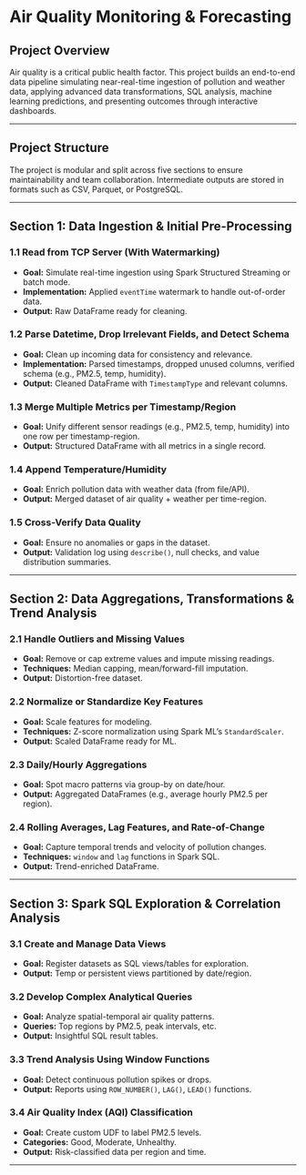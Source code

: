 # Air Quality Monitoring & Forecasting

## Project Overview
Air quality is a critical public health factor. This project builds an end-to-end data pipeline simulating near-real-time ingestion of pollution and weather data, applying advanced data transformations, SQL analysis, machine learning predictions, and presenting outcomes through interactive dashboards.

---

## Project Structure

The project is modular and split across five sections to ensure maintainability and team collaboration. Intermediate outputs are stored in formats such as CSV, Parquet, or PostgreSQL.

---

## Section 1: Data Ingestion & Initial Pre-Processing

### 1.1 Read from TCP Server (With Watermarking)
- **Goal:** Simulate real-time ingestion using Spark Structured Streaming or batch mode.
- **Implementation:** Applied `eventTime` watermark to handle out-of-order data.
- **Output:** Raw DataFrame ready for cleaning.

### 1.2 Parse Datetime, Drop Irrelevant Fields, and Detect Schema
- **Goal:** Clean up incoming data for consistency and relevance.
- **Implementation:** Parsed timestamps, dropped unused columns, verified schema (e.g., PM2.5, temp, humidity).
- **Output:** Cleaned DataFrame with `TimestampType` and relevant columns.

### 1.3 Merge Multiple Metrics per Timestamp/Region
- **Goal:** Unify different sensor readings (e.g., PM2.5, temp, humidity) into one row per timestamp-region.
- **Output:** Structured DataFrame with all metrics in a single record.

### 1.4 Append Temperature/Humidity
- **Goal:** Enrich pollution data with weather data (from file/API).
- **Output:** Merged dataset of air quality + weather per time-region.

### 1.5 Cross-Verify Data Quality
- **Goal:** Ensure no anomalies or gaps in the dataset.
- **Output:** Validation log using `describe()`, null checks, and value distribution summaries.

---

##  Section 2: Data Aggregations, Transformations & Trend Analysis

###  2.1 Handle Outliers and Missing Values
- **Goal:** Remove or cap extreme values and impute missing readings.
- **Techniques:** Median capping, mean/forward-fill imputation.
- **Output:** Distortion-free dataset.

###  2.2 Normalize or Standardize Key Features
- **Goal:** Scale features for modeling.
- **Techniques:** Z-score normalization using Spark ML’s `StandardScaler`.
- **Output:** Scaled DataFrame ready for ML.

###  2.3 Daily/Hourly Aggregations
- **Goal:** Spot macro patterns via group-by on date/hour.
- **Output:** Aggregated DataFrames (e.g., average hourly PM2.5 per region).

###  2.4 Rolling Averages, Lag Features, and Rate-of-Change
- **Goal:** Capture temporal trends and velocity of pollution changes.
- **Techniques:** `window` and `lag` functions in Spark SQL.
- **Output:** Trend-enriched DataFrame.

---

##  Section 3: Spark SQL Exploration & Correlation Analysis

###  3.1 Create and Manage Data Views
- **Goal:** Register datasets as SQL views/tables for exploration.
- **Output:** Temp or persistent views partitioned by date/region.

###  3.2 Develop Complex Analytical Queries
- **Goal:** Analyze spatial-temporal air quality patterns.
- **Queries:** Top regions by PM2.5, peak intervals, etc.
- **Output:** Insightful SQL result tables.

###  3.3 Trend Analysis Using Window Functions
- **Goal:** Detect continuous pollution spikes or drops.
- **Output:** Reports using `ROW_NUMBER()`, `LAG()`, `LEAD()` functions.

###  3.4 Air Quality Index (AQI) Classification
- **Goal:** Create custom UDF to label PM2.5 levels.
- **Categories:** Good, Moderate, Unhealthy.
- **Output:** Risk-classified data per region and time.

---
